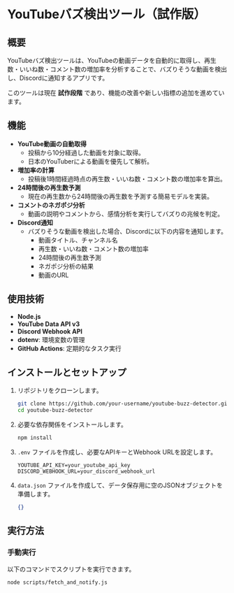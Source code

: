 # YouTubeバズ検出ツール（試作版）

## 概要
YouTubeバズ検出ツールは、YouTubeの動画データを自動的に取得し、再生数・いいね数・コメント数の増加率を分析することで、バズりそうな動画を検出し、Discordに通知するアプリです。

このツールは現在 **試作段階** であり、機能の改善や新しい指標の追加を進めています。

## 機能
- **YouTube動画の自動取得**  
  - 投稿から10分経過した動画を対象に取得。
  - 日本のYouTuberによる動画を優先して解析。
- **増加率の計算**  
  - 投稿後1時間経過時点の再生数・いいね数・コメント数の増加率を算出。
- **24時間後の再生数予測**  
  - 現在の再生数から24時間後の再生数を予測する簡易モデルを実装。
- **コメントのネガポジ分析**  
  - 動画の説明やコメントから、感情分析を実行してバズりの兆候を判定。
- **Discord通知**  
  - バズりそうな動画を検出した場合、Discordに以下の内容を通知します。
    - 動画タイトル、チャンネル名
    - 再生数・いいね数・コメント数の増加率
    - 24時間後の再生数予測
    - ネガポジ分析の結果
    - 動画のURL

## 使用技術
- **Node.js**  
- **YouTube Data API v3**  
- **Discord Webhook API**  
- **dotenv**: 環境変数の管理
- **GitHub Actions**: 定期的なタスク実行

## インストールとセットアップ

1. リポジトリをクローンします。
    ```bash
    git clone https://github.com/your-username/youtube-buzz-detector.git
    cd youtube-buzz-detector
    ```

2. 必要な依存関係をインストールします。
    ```bash
    npm install
    ```

3. `.env` ファイルを作成し、必要なAPIキーとWebhook URLを設定します。
    ```
    YOUTUBE_API_KEY=your_youtube_api_key
    DISCORD_WEBHOOK_URL=your_discord_webhook_url
    ```

4. `data.json` ファイルを作成して、データ保存用に空のJSONオブジェクトを準備します。
    ```json
    {}
    ```

## 実行方法
### 手動実行
以下のコマンドでスクリプトを実行できます。

```bash
node scripts/fetch_and_notify.js